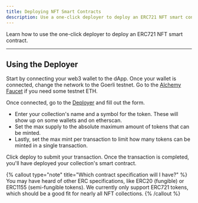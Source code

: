 ```yaml
---
title: Deploying NFT Smart Contracts
description: Use a one-click deployer to deploy an ERC721 NFT smart contract.
---
```


Learn how to use the one-click deployer to deploy an ERC721 NFT smart contract.

---

## Using the Deployer

Start by connecting your web3 wallet to the dApp. Once your wallet is connected, change the network to the Goerli testnet. Go to the [Alchemy Faucet](https://goerlifaucet.com) if you need some testnet ETH.

Once connected, go to the [Deployer](/deployer) and fill out the form.

- Enter your collection's name and a symbol for the token. These will show up on some wallets and on etherscan.
- Set the max supply to the absolute maximum amount of tokens that can be minted.
- Lastly, set the max mint per transaction to limit how many tokens can be minted in a single transaction.

Click deploy to submit your transaction. Once the transaction is completed, you'll have deployed your collection's smart contract.

{% callout type="note" title="Which contract specification will I have?" %}
You may have heard of other ERC specifications, like ERC20 (fungible) or ERC1155 (semi-fungible tokens). We currently only support ERC721 tokens, which should be a good fit for nearly all NFT collections.
{% /callout %}
